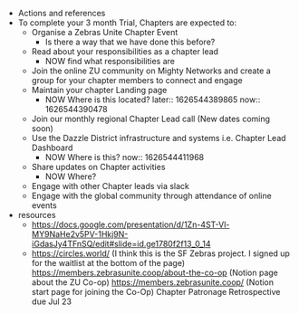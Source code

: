 - Actions and references
- To complete your 3 month Trial, Chapters are expected to:
	- Organise a Zebras Unite Chapter Event
		- Is there a way that we have done this before?
	- Read about your responsibilities as a chapter lead
		- NOW find what responsibilities are
	- Join the online ZU community on Mighty Networks and create a group for your chapter members to connect and engage
	- Maintain your chapter Landing page
		- NOW Where is this located?
		  later:: 1626544389865
		  now:: 1626544390478
	- Join our monthly regional Chapter Lead call (New dates coming soon)
	- Use the Dazzle District infrastructure and systems i.e. Chapter Lead Dashboard
		- NOW Where is this?
		  now:: 1626544411968
	- Share updates on Chapter activities
		- NOW Where?
	- Engage with other Chapter leads via slack
	- Engage with the global community through attendance of online events
- resources
	- https://docs.google.com/presentation/d/1Zn-4ST-Vl-MY9NaHe2v5PV-1Hkj9N-iGdasJy4TFnSQ/edit#slide=id.ge1780f2f13_0_14
	- https://circles.world/ (I think this is the SF Zebras project. I signed up for the waitlist at the bottom of the page)
	  https://members.zebrasunite.coop/about-the-co-op (Notion page about the ZU Co-op)
	  https://members.zebrasunite.coop/ (Notion start page for joining the Co-Op)
	  Chapter Patronage Retrospective due Jul 23